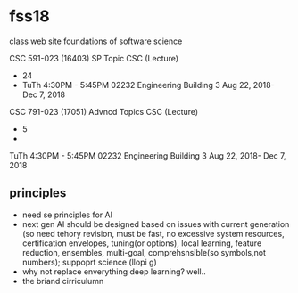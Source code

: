 # fss18
class web site foundations of software science


CSC 591-023
(16403)
SP Topic CSC (Lecture)

- 24
- TuTh 4:30PM - 5:45PM
02232 Engineering Building 3
Aug 22, 2018-
Dec 7, 2018


CSC 791-023
(17051)
Advncd Topics CSC (Lecture)

- 5
- 
TuTh 4:30PM - 5:45PM
02232 Engineering Building 3
Aug 22, 2018-
Dec 7, 2018

## principles

- need se principles for AI
- next gen AI should be designed based on issues  with current  generation (so need tehory revision, must be fast, no excessive system
resources, certification envelopes, tuning(or options), local learning, feature reduction, ensembles, multi-goal, 
comprehsnsible(so symbols,not numbers); suppoprt science (llopi g)
- why not replace enverything deep learning? well..
- the briand cirriculumn
